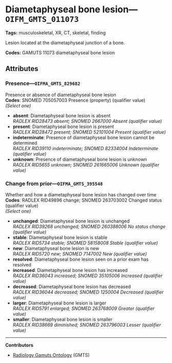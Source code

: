 # Diametaphyseal bone lesion—`OIFM_GMTS_011073`

**Tags:** musculoskeletal, XR, CT, skeletal, finding

Lesion located at the diametaphyseal junction of a bone.

**Codes:** GAMUTS 11073 diametaphyseal bone lesion

## Attributes

### Presence—`OIFMA_GMTS_829682`

Presence or absence of diametaphyseal bone lesion  
**Codes**: SNOMED 705057003 Presence (property) (qualifier value)  
*(Select one)*

- **absent**: Diametaphyseal bone lesion is absent  
_RADLEX RID28473 absent; SNOMED 2667000 Absent (qualifier value)_
- **present**: Diametaphyseal bone lesion is present  
_RADLEX RID28472 present; SNOMED 52101004 Present (qualifier value)_
- **indeterminate**: Presence of diametaphyseal bone lesion cannot be determined  
_RADLEX RID39110 indeterminate; SNOMED 82334004 Indeterminate (qualifier value)_
- **unknown**: Presence of diametaphyseal bone lesion is unknown  
_RADLEX RID5655 unknown; SNOMED 261665006 Unknown (qualifier value)_

### Change from prior—`OIFMA_GMTS_395548`

Whether and how a diametaphyseal bone lesion has changed over time  
**Codes**: RADLEX RID49896 change; SNOMED 263703002 Changed status (qualifier value)  
*(Select one)*

- **unchanged**: Diametaphyseal bone lesion is unchanged  
_RADLEX RID39268 unchanged; SNOMED 260388006 No status change (qualifier value)_
- **stable**: Diametaphyseal bone lesion is stable  
_RADLEX RID5734 stable; SNOMED 58158008 Stable (qualifier value)_
- **new**: Diametaphyseal bone lesion is new  
_RADLEX RID5720 new; SNOMED 7147002 New (qualifier value)_
- **resolved**: Diametaphyseal bone lesion seen on a prior exam has resolved  
- **increased**: Diametaphyseal bone lesion has increased  
_RADLEX RID36043 increased; SNOMED 35105006 Increased (qualifier value)_
- **decreased**: Diametaphyseal bone lesion has decreased  
_RADLEX RID36044 decreased; SNOMED 1250004 Decreased (qualifier value)_
- **larger**: Diametaphyseal bone lesion is larger  
_RADLEX RID5791 enlarged; SNOMED 263768009 Greater (qualifier value)_
- **smaller**: Diametaphyseal bone lesion is smaller  
_RADLEX RID38669 diminished; SNOMED 263796003 Lesser (qualifier value)_

---

**Contributors**

- [Radiology Gamuts Ontology](https://gamuts.net/) (GMTS)